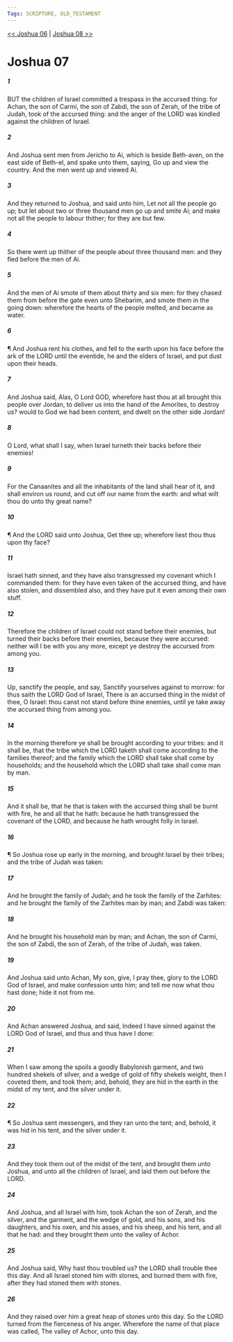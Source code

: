 ```yaml
---
Tags: SCRIPTURE, OLD_TESTAMENT
---
```


[<< Joshua 06](OLD_TESTAMENT/06_Joshua/Joshua_06.md) | [Joshua 08 >>](OLD_TESTAMENT/06_Joshua/Joshua_08.md)

# Joshua 07

##### 1
 BUT the children of Israel committed a trespass in the accursed thing: for Achan, the son of Carmi, the son of Zabdi, the son of Zerah, of the tribe of Judah, took of the accursed thing: and the anger of the LORD was kindled against the children of Israel.
##### 2
 And Joshua sent men from Jericho to Ai, which is beside Beth-aven, on the east side of Beth-el, and spake unto them, saying, Go up and view the country.  And the men went up and viewed Ai.
##### 3
 And they returned to Joshua, and said unto him, Let not all the people go up; but let about two or three thousand men go up and smite Ai; and make not all the people to labour thither; for they are but few.
##### 4
 So there went up thither of the people about three thousand men: and they fled before the men of Ai.
##### 5
 And the men of Ai smote of them about thirty and six men: for they chased them from before the gate even unto Shebarim, and smote them in the going down: wherefore the hearts of the people melted, and became as water.
##### 6
 ¶ And Joshua rent his clothes, and fell to the earth upon his face before the ark of the LORD until the eventide, he and the elders of Israel, and put dust upon their heads.
##### 7
 And Joshua said, Alas, O Lord GOD, wherefore hast thou at all brought this people over Jordan, to deliver us into the hand of the Amorites, to destroy us?  would to God we had been content, and dwelt on the other side Jordan!
##### 8
 O Lord, what shall I say, when Israel turneth their backs before their enemies!
##### 9
 For the Canaanites and all the inhabitants of the land shall hear of it, and shall environ us round, and cut off our name from the earth: and what wilt thou do unto thy great name?
##### 10
 ¶ And the LORD said unto Joshua, Get thee up; wherefore liest thou thus upon thy face?
##### 11
 Israel hath sinned, and they have also transgressed my covenant which I commanded them: for they have even taken of the accursed thing, and have also stolen, and dissembled also, and they have put it even among their own stuff.
##### 12
 Therefore the children of Israel could not stand before their enemies, but turned their backs before their enemies, because they were accursed: neither will I be with you any more, except ye destroy the accursed from among you.
##### 13
 Up, sanctify the people, and say, Sanctify yourselves against to morrow: for thus saith the LORD God of Israel, There is an accursed thing in the midst of thee, O Israel: thou canst not stand before thine enemies, until ye take away the accursed thing from among you.
##### 14
 In the morning therefore ye shall be brought according to your tribes: and it shall be, that the tribe which the LORD taketh shall come according to the families thereof; and the family which the LORD shall take shall come by households; and the household which the LORD shall take shall come man by man.
##### 15
 And it shall be, that he that is taken with the accursed thing shall be burnt with fire, he and all that he hath: because he hath transgressed the covenant of the LORD, and because he hath wrought folly in Israel.
##### 16
 ¶ So Joshua rose up early in the morning, and brought Israel by their tribes; and the tribe of Judah was taken:
##### 17
 And he brought the family of Judah; and he took the family of the Zarhites: and he brought the family of the Zarhites man by man; and Zabdi was taken:
##### 18
 And he brought his household man by man; and Achan, the son of Carmi, the son of Zabdi, the son of Zerah, of the tribe of Judah, was taken.
##### 19
 And Joshua said unto Achan, My son, give, I pray thee, glory to the LORD God of Israel, and make confession unto him; and tell me now what thou hast done; hide it not from me.
##### 20
 And Achan answered Joshua, and said, Indeed I have sinned against the LORD God of Israel, and thus and thus have I done:
##### 21
 When I saw among the spoils a goodly Babylonish garment, and two hundred shekels of silver, and a wedge of gold of fifty shekels weight, then I coveted them, and took them; and, behold, they are hid in the earth in the midst of my tent, and the silver under it.
##### 22
 ¶ So Joshua sent messengers, and they ran unto the tent; and, behold, it was hid in his tent, and the silver under it.
##### 23
 And they took them out of the midst of the tent, and brought them unto Joshua, and unto all the children of Israel, and laid them out before the LORD.
##### 24
 And Joshua, and all Israel with him, took Achan the son of Zerah, and the silver, and the garment, and the wedge of gold, and his sons, and his daughters, and his oxen, and his asses, and his sheep, and his tent, and all that he had: and they brought them unto the valley of Achor.
##### 25
 And Joshua said, Why hast thou troubled us?  the LORD shall trouble thee this day.  And all Israel stoned him with stones, and burned them with fire, after they had stoned them with stones.
##### 26
 And they raised over him a great heap of stones unto this day.  So the LORD turned from the fierceness of his anger.  Wherefore the name of that place was called, The valley of Achor, unto this day.
